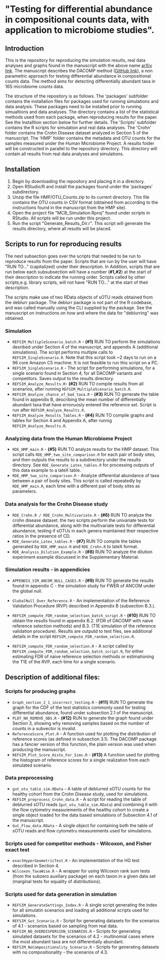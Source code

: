 # "Testing for differential abundance in compositional counts data, with application to microbiome studies".

## Introduction
This is the repository for reproducing the simulation results, real data analyses and graphs found in the manuscript with the above name [arXiv link](https://arxiv.org/pdf/1904.08937.pdf). The manuscript describes the DACOMP method ([GitHub link](https://github.com/barakbri/dacomp)), a non parametric approach for testing differential abundance in compositional counts data. The method aims for detecting differentially abundant taxa in 16S microbiome counts data.

The structure of the repository is as follows. The 'packages' subfolder contains the installation files for packages used for running simulations and data analysis. These packages need to be installed prior to running simualtions and data analyses. The directory contains a list of the statistical methods used from each package, when reproducing results for the paper. See the Installtion section below for further details. The 'Scripts' subfolder contains the R scripts for simulation and real data analyses. The 'Crohn' folder contains the  Crohn Disease dataset analyzed in Section 5 of the manuscript. The 'HMP' folder contains the  metadata and OTU counts for the samples measured under the Human Microbiome Project. A results folder will be constructed in parallel to the repository directory. This directory will contain all results from real data analyses and simulations.

## Installation

1. Begin by downloading the repository and placing it in a directory. 
2. Open RStudio/R and install the packages found under the 'packages' subdirectory.
3. Unzip the file HMP/OTU_Counts.zip to its current directory. This file contains the OTU counts in CSV format (obtained from according to the instructions found in the manuscript from the HMP site).
4. Open the project file "MCB_Simulation.Rproj" found under scripts in RStudio. All scripts will be run under this project.
5. Run the script "Generate_Results_Dir.r". This script will generate the results directory, where all results will be placed.


## Scripts to run for reproducing results

The next subsection goes over the scripts that needed to be run to reproduce results from the paper. Scripts that are run by the user will have "RUN TO..." (capitalized) under their description. In Addition, scripts that are run below each subsubsection will have a number (**#1,#2**) at the start of their description to indicate the running order. Scripts called by other scripts,e.g. library scripts, will not have "RUN TO..." at the start of their description.

The scripts make use of two RData objects of sOTU reads obtained from the deblurr package. The deblurr package is not part of the R codebase, and was called manually using the CLI supplied by the package. See the manuscript on instructions on how and where the data for "deblurring" was obtained.
    
### Simulation
   * `REFSIM_MultipleScenario_batch.R` - **(#1)** RUN TO perform the simulations desribed under Section 4 of the   manuscript, and appendix A (additional simulations). The script performs multiple calls to `REFSIM_SingleScenario.R`. Note that this script took ~2 days to run on a 96 core Amazon C5 machine. It is not feasible to run this script on a PC.
   * `REFSIM_SingleScenario.R` -  The script for performing simulations, for a single scenario found in Section 4, for all DACOMP variants and competitors. Saves output to the results directory.
   * `REFSIM_Analyze_Results.R`- **(#2)** RUN TO compile results from all scenarios, after running  `REFSIM_MultipleScenario_batch.R`.
   * `REFSIM_Analyze_chance_of_bad_taxa.R` - **(#3)** RUN TO generate the table found in appendix B, describing the mean number of differentially abundant taxa that have erronuosly entered the reference set. Script is run after `REFSIM_Analyze_Results.R`.
   * `REFSIM_Analyze_Results_Tables.R` - **(#4)** RUN TO compile graphs and tables for Section 4 and Appendix A, after runnig `REFSIM_Analyze_Results.R`.

### Analyzing data from the Human Microbiome Project
   * `RDE_HMP_main.R` - **(#5)** RUN TO analyze results for the HMP dataset. This script calls `RDE_HMP_two_site_comparison.R` for each pair of body sites, and then outputs the results to a subdirectory under the results directory. See `RDE_Generate_Latex_tables.R` for processing outputs of this data example to a lateX table.
   * `RDE_HMP_two_site_comparison.R` - Analyze differential abundance of taxa between a pair of body sites. This script is called repeatedly by `RDE_HMP_main.R`, each time with a different pair of body sites as parameters.
      
### Data analysis for the Crohn Disease study
   * `RDE_Crohn.R / RDE_Crohn_Multivariate.R` - **(#6)** RUN TO analyze the crohn disease dataset. the two scripts perform the univariate tests for differential abundance, along with the multivariate tests for differential abundance, testing if sOTUs in each genera maintained their respective ratios in the presence of CD.
   * `RDE_Generate_Latex_tables.R` - **(#7)** RUN TO compile the tables generated by `RDE_HMP_main.R` and `RDE_Crohn.R` to lateX format.
   * `RDE_Analysis_Dilution_Example.R` - **(#8)** RUN TO analyze the dilution experiment example discussed in the Supplementary Material.

### Simulation results - in appendicies
   * `APPENDIX_SIM_ANCOM_NULL_CASES.R` - **(#9)** RUN TO generate the results found in appendix C - the simulation study for FWER of ANCOM under the global null.
   * `GlobalNull_Over_Reference.R` - An implementation of the Reference Validation Procedure (RVP) described in Appendix B (subsection B.3.).

   * `REFSIM_compute_FDR_random_selection_batch_script.R` - **(#10)** RUN TO obtain the results found in appendix B.2. (FDR of DACOMP with naive reference selection methods) and B.3. (T1E simulation of the reference validation procedure). Results are outputd to text files, see additional details in the script `REFSIM_compute_FDR_random_selection.R`.
   * `REFSIM_compute_FDR_random_selection.R` - A script called by `REFSIM_compute_FDR_random_selection_batch_script.R`, for either estimating FDR of naive reference selection methods or estimationing the T1E of the RVP, each time for a single scenario.

## Description of additional files:

### Scripts for producing graphs
* `Graph_section_2_1_incorrect_testing.R` - **(#11)** RUN TO generate the graph for the CDF of the test statistics commonly used for testing differential abundance, found under subsection 2.1 of the manuscript.
* `PLOT_NO_REMOVE_OBS.R`  - **(#12)** RUN to generate the graph found under Section 3, showing why removing samples based on the number of counts in a subvector is invalid.
* `ReferenceScore_Plot.R` - A function used for plotting the distribution of reference scores (as defined in subsection 3.1). The DACOMP package has a fancier version of this function, the plain version was used when producing the manuscript.
* `REFSIM_Plot_Score_Histo_For_Sims.R` -  **(#13)** A function used for plotting the histogram of reference scores for a single realization from each simulated scenario.

### Data preprocessing
* `gut_otu_table_sim.RData` - A table of deblurred sOTU counts for the healthy cohort from the Crohn Disease study, used for simulations.
* `REFSIM_preprocess_Crohn_data.R` - A script for reading the table of deblurred sOTU reads (`gut_otu_table_sim.RData`) and combining it with the flow cytometry measurements of the healthy cohort to create a single object loaded for the data based simulations of Subsection 4.1 of the manuscript.
* `Gut_Flow_data.RData` - A single object for containing both the table of sOTU reads and flow cytometru measurements used for simulations.


### Scripts used for competitor methods - Wilcoxon, and Fisher exact test
* `exactHyperGeometricTest.R` - An implementation of the HG test described in Section 4.
* `Wilcoxon_TaxaWise.R` - A wrapper for using Wilcoxon rank sum tests (from the subzero auxiliary package) on each taxon in a given data set (marginal tests for equality of distributions).

### Scripts used for data generation in simulation
* `REFSIM_GenerateSettings_Index.R` - A single script generating the index for all simulatin scenarios and loading all additional scripts used for simulations.
* `REFSIM_Gut_Scenario.R` - Script for generating datasets for the scenarios of 4.1 - scenarios based on sampling from real data.
* `REFSIM_NO_OVERDISPERSION_SCENARIOS.R` - Scripts for generating simulated datasets for the scenarios of 4.2 - multinomial cases where the most abundant taxa are not differentially abundant.
* `REFSIM_NoCompositionality_Scenario.R` - Scripts for generating datasets with no compositionality - the scenarios of 4.3.



